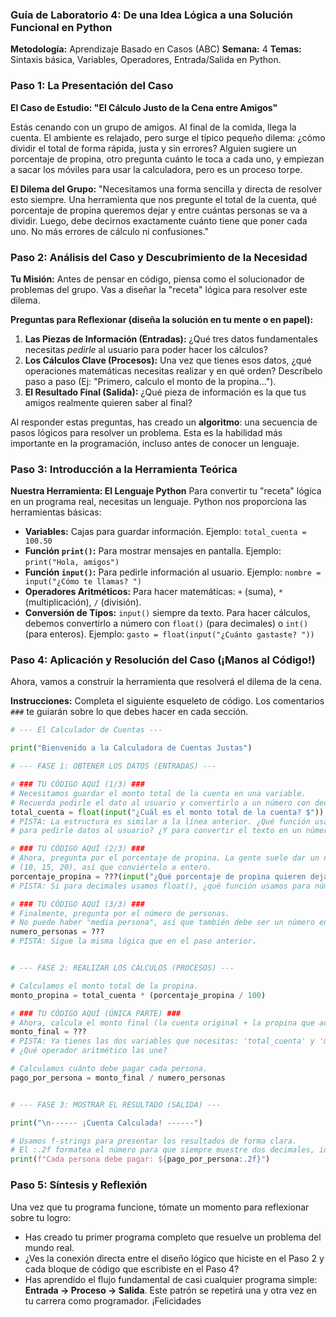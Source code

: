 
### **Guía de Laboratorio 4: De una Idea Lógica a una Solución Funcional en Python**

**Metodología:** Aprendizaje Basado en Casos (ABC)
**Semana:** 4
**Temas:** Sintaxis básica, Variables, Operadores, Entrada/Salida en Python.


### **Paso 1: La Presentación del Caso**

**El Caso de Estudio: "El Cálculo Justo de la Cena entre Amigos"**

Estás cenando con un grupo de amigos. Al final de la comida, llega la cuenta. El ambiente es relajado, pero surge el típico pequeño dilema: ¿cómo dividir el total de forma rápida, justa y sin errores? Alguien sugiere un porcentaje de propina, otro pregunta cuánto le toca a cada uno, y empiezan a sacar los móviles para usar la calculadora, pero es un proceso torpe.

**El Dilema del Grupo:**
"Necesitamos una forma sencilla y directa de resolver esto siempre. Una herramienta que nos pregunte el total de la cuenta, qué porcentaje de propina queremos dejar y entre cuántas personas se va a dividir. Luego, debe decirnos exactamente cuánto tiene que poner cada uno. No más errores de cálculo ni confusiones."


### **Paso 2: Análisis del Caso y Descubrimiento de la Necesidad**

**Tu Misión:** Antes de pensar en código, piensa como el solucionador de problemas del grupo. Vas a diseñar la "receta" lógica para resolver este dilema.

**Preguntas para Reflexionar (diseña la solución en tu mente o en papel):**
1.  **Las Piezas de Información (Entradas):** ¿Qué tres datos fundamentales necesitas *pedirle* al usuario para poder hacer los cálculos?
2.  **Los Cálculos Clave (Procesos):** Una vez que tienes esos datos, ¿qué operaciones matemáticas necesitas realizar y en qué orden? Descríbelo paso a paso (Ej: "Primero, calculo el monto de la propina...").
3.  **El Resultado Final (Salida):** ¿Qué pieza de información es la que tus amigos realmente quieren saber al final?

Al responder estas preguntas, has creado un **algoritmo**: una secuencia de pasos lógicos para resolver un problema. Esta es la habilidad más importante en la programación, incluso antes de conocer un lenguaje.


### **Paso 3: Introducción a la Herramienta Teórica**

**Nuestra Herramienta: El Lenguaje Python**
Para convertir tu "receta" lógica en un programa real, necesitas un lenguaje. Python nos proporciona las herramientas básicas:

*   **Variables:** Cajas para guardar información. Ejemplo: `total_cuenta = 100.50`
*   **Función `print()`:** Para mostrar mensajes en pantalla. Ejemplo: `print("Hola, amigos")`
*   **Función `input()`:** Para pedirle información al usuario. Ejemplo: `nombre = input("¿Cómo te llamas? ")`
*   **Operadores Aritméticos:** Para hacer matemáticas: `+` (suma), `*` (multiplicación), `/` (división).
*   **Conversión de Tipos:** `input()` siempre da texto. Para hacer cálculos, debemos convertirlo a número con `float()` (para decimales) o `int()` (para enteros). Ejemplo: `gasto = float(input("¿Cuánto gastaste? "))`


### **Paso 4: Aplicación y Resolución del Caso (¡Manos al Código!)**

Ahora, vamos a construir la herramienta que resolverá el dilema de la cena.

**Instrucciones:** Completa el siguiente esqueleto de código. Los comentarios `###` te guiarán sobre lo que debes hacer en cada sección.

```python
# --- El Calculador de Cuentas ---

print("Bienvenido a la Calculadora de Cuentas Justas")

# --- FASE 1: OBTENER LOS DATOS (ENTRADAS) ---

# ### TU CÓDIGO AQUÍ (1/3) ###
# Necesitamos guardar el monto total de la cuenta en una variable.
# Recuerda pedirle el dato al usuario y convertirlo a un número con decimales.
total_cuenta = float(input("¿Cuál es el monto total de la cuenta? $"))
# PISTA: La estructura es similar a la línea anterior. ¿Qué función usamos
# para pedirle datos al usuario? ¿Y para convertir el texto en un número?

# ### TU CÓDIGO AQUÍ (2/3) ###
# Ahora, pregunta por el porcentaje de propina. La gente suele dar un número entero
# (10, 15, 20), así que conviértelo a entero.
porcentaje_propina = ???(input("¿Qué porcentaje de propina quieren dejar (ej. 15)? "))
# PISTA: Si para decimales usamos float(), ¿qué función usamos para números enteros?

# ### TU CÓDIGO AQUÍ (3/3) ###
# Finalmente, pregunta por el número de personas.
# No puede haber "media persona", así que también debe ser un número entero.
numero_personas = ???
# PISTA: Sigue la misma lógica que en el paso anterior.


# --- FASE 2: REALIZAR LOS CÁLCULOS (PROCESOS) ---

# Calculamos el monto total de la propina.
monto_propina = total_cuenta * (porcentaje_propina / 100)

# ### TU CÓDIGO AQUÍ (ÚNICA PARTE) ###
# Ahora, calcula el monto final (la cuenta original + la propina que acabas de calcular).
monto_final = ???
# PISTA: Ya tienes las dos variables que necesitas: 'total_cuenta' y 'monto_propina'.
# ¿Qué operador aritmético las une?

# Calculamos cuánto debe pagar cada persona.
pago_por_persona = monto_final / numero_personas


# --- FASE 3: MOSTRAR EL RESULTADO (SALIDA) ---

print("\n------ ¡Cuenta Calculada! ------")

# Usamos f-strings para presentar los resultados de forma clara.
# El :.2f formatea el número para que siempre muestre dos decimales, ideal para dinero.
print(f"Cada persona debe pagar: ${pago_por_persona:.2f}")

```


### **Paso 5: Síntesis y Reflexión**

Una vez que tu programa funcione, tómate un momento para reflexionar sobre tu logro:
*   Has creado tu primer programa completo que resuelve un problema del mundo real.
*   ¿Ves la conexión directa entre el diseño lógico que hiciste en el Paso 2 y cada bloque de código que escribiste en el Paso 4?
*   Has aprendido el flujo fundamental de casi cualquier programa simple: **Entrada -> Proceso -> Salida**. Este patrón se repetirá una y otra vez en tu carrera como programador. ¡Felicidades
